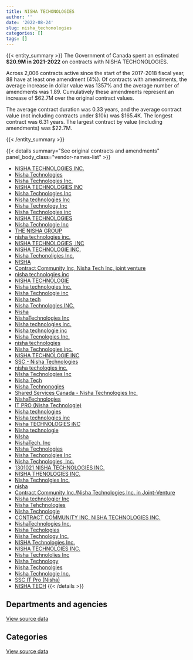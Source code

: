 ```yaml
---
title: NISHA TECHONOLOGIES
author: ''
date: '2022-08-24'
slug: nisha_techonologies
categories: []
tags: []
---
```


<script src="/rmarkdown-libs/htmlwidgets/htmlwidgets.js"></script>
<link href="/rmarkdown-libs/datatables-css/datatables-crosstalk.css" rel="stylesheet" />
<script src="/rmarkdown-libs/datatables-binding/datatables.js"></script>
<script src="/rmarkdown-libs/jquery/jquery-3.6.0.min.js"></script>
<link href="/rmarkdown-libs/dt-core-bootstrap/css/dataTables.bootstrap.min.css" rel="stylesheet" />
<link href="/rmarkdown-libs/dt-core-bootstrap/css/dataTables.bootstrap.extra.css" rel="stylesheet" />
<script src="/rmarkdown-libs/dt-core-bootstrap/js/jquery.dataTables.min.js"></script>
<script src="/rmarkdown-libs/dt-core-bootstrap/js/dataTables.bootstrap.min.js"></script>
<link href="/rmarkdown-libs/crosstalk/css/crosstalk.min.css" rel="stylesheet" />
<script src="/rmarkdown-libs/crosstalk/js/crosstalk.min.js"></script>
<script src="/rmarkdown-libs/htmlwidgets/htmlwidgets.js"></script>
<link href="/rmarkdown-libs/datatables-css/datatables-crosstalk.css" rel="stylesheet" />
<script src="/rmarkdown-libs/datatables-binding/datatables.js"></script>
<script src="/rmarkdown-libs/jquery/jquery-3.6.0.min.js"></script>
<link href="/rmarkdown-libs/dt-core-bootstrap/css/dataTables.bootstrap.min.css" rel="stylesheet" />
<link href="/rmarkdown-libs/dt-core-bootstrap/css/dataTables.bootstrap.extra.css" rel="stylesheet" />
<script src="/rmarkdown-libs/dt-core-bootstrap/js/jquery.dataTables.min.js"></script>
<script src="/rmarkdown-libs/dt-core-bootstrap/js/dataTables.bootstrap.min.js"></script>
<link href="/rmarkdown-libs/crosstalk/css/crosstalk.min.css" rel="stylesheet" />
<script src="/rmarkdown-libs/crosstalk/js/crosstalk.min.js"></script>

{{< entity_summary >}}
The Government of Canada spent an estimated **\$20.9M in 2021-2022** on contracts with NISHA TECHONOLOGIES.

Across 2,006 contracts active since the start of the 2017-2018 fiscal year, 88 have at least one amendment (4%). Of contracts with amendments, the average increase in dollar value was 1357% and the average number of amendments was 1.89. Cumulatively these amendments represent an increase of \$62.7M over the original contract values.

The average contract duration was 0.33 years, and the average contract value (not including contracts under \$10k) was \$165.4K. The longest contract was 6.31 years. The largest contract by value (including amendments) was \$22.7M.

{{< /entity_summary >}}

{{< details summary="See original contracts and amendments" panel_body_class="vendor-names-list" >}}
- [NISHA TECHNOLOGIES INC.](https://search.open.canada.ca/en/ct/?sort=contract_value_f%20desc&page=1&search_text=%22NISHA%20TECHNOLOGIES%20INC.%22)
- [Nisha Technologies](https://search.open.canada.ca/en/ct/?sort=contract_value_f%20desc&page=1&search_text=%22Nisha%20Technologies%22)
- [Nisha Technologies Inc.](https://search.open.canada.ca/en/ct/?sort=contract_value_f%20desc&page=1&search_text=%22Nisha%20Technologies%20Inc.%22)
- [NISHA TECHNOLOGIES INC](https://search.open.canada.ca/en/ct/?sort=contract_value_f%20desc&page=1&search_text=%22NISHA%20TECHNOLOGIES%20INC%22)
- [Nisha Technologies Inc](https://search.open.canada.ca/en/ct/?sort=contract_value_f%20desc&page=1&search_text=%22Nisha%20Technologies%20Inc%22)
- [Nisha technologies Inc](https://search.open.canada.ca/en/ct/?sort=contract_value_f%20desc&page=1&search_text=%22Nisha%20technologies%20Inc%22)
- [Nisha Technology Inc](https://search.open.canada.ca/en/ct/?sort=contract_value_f%20desc&page=1&search_text=%22Nisha%20Technology%20Inc%22)
- [Nisha Technologies inc](https://search.open.canada.ca/en/ct/?sort=contract_value_f%20desc&page=1&search_text=%22Nisha%20Technologies%20inc%22)
- [NISHA TECHNOLOGIES](https://search.open.canada.ca/en/ct/?sort=contract_value_f%20desc&page=1&search_text=%22NISHA%20TECHNOLOGIES%22)
- [Nisha Technologie Inc](https://search.open.canada.ca/en/ct/?sort=contract_value_f%20desc&page=1&search_text=%22Nisha%20Technologie%20Inc%22)
- [THE NISHA GROUP](https://search.open.canada.ca/en/ct/?sort=contract_value_f%20desc&page=1&search_text=%22THE%20NISHA%20GROUP%22)
- [nisha technologies inc.](https://search.open.canada.ca/en/ct/?sort=contract_value_f%20desc&page=1&search_text=%22nisha%20technologies%20inc.%22)
- [NISHA TECHNOLOGIES, INC](https://search.open.canada.ca/en/ct/?sort=contract_value_f%20desc&page=1&search_text=%22NISHA%20TECHNOLOGIES%2c%20INC%22)
- [NISHA TECHNOLOGIE INC.](https://search.open.canada.ca/en/ct/?sort=contract_value_f%20desc&page=1&search_text=%22NISHA%20TECHNOLOGIE%20INC.%22)
- [Nisha Techonoligies Inc.](https://search.open.canada.ca/en/ct/?sort=contract_value_f%20desc&page=1&search_text=%22Nisha%20Techonoligies%20Inc.%22)
- [NISHA](https://search.open.canada.ca/en/ct/?sort=contract_value_f%20desc&page=1&search_text=%22NISHA%22)
- [Contract Community Inc, Nisha Tech Inc, joint venture](https://search.open.canada.ca/en/ct/?sort=contract_value_f%20desc&page=1&search_text=%22Contract%20Community%20Inc%2c%20Nisha%20Tech%20Inc%2c%20joint%20venture%22)
- [nisha technologies inc](https://search.open.canada.ca/en/ct/?sort=contract_value_f%20desc&page=1&search_text=%22nisha%20technologies%20inc%22)
- [NISHA TECHNOLOGIE](https://search.open.canada.ca/en/ct/?sort=contract_value_f%20desc&page=1&search_text=%22NISHA%20TECHNOLOGIE%22)
- [Nisha technologies Inc.](https://search.open.canada.ca/en/ct/?sort=contract_value_f%20desc&page=1&search_text=%22Nisha%20technologies%20Inc.%22)
- [Nisha Technologie inc](https://search.open.canada.ca/en/ct/?sort=contract_value_f%20desc&page=1&search_text=%22Nisha%20Technologie%20inc%22)
- [Nisha tech](https://search.open.canada.ca/en/ct/?sort=contract_value_f%20desc&page=1&search_text=%22Nisha%20tech%22)
- [Nisha Technologies INC.](https://search.open.canada.ca/en/ct/?sort=contract_value_f%20desc&page=1&search_text=%22Nisha%20Technologies%20INC.%22)
- [Nisha](https://search.open.canada.ca/en/ct/?sort=contract_value_f%20desc&page=1&search_text=%22Nisha%22)
- [NishaTechnologies Inc](https://search.open.canada.ca/en/ct/?sort=contract_value_f%20desc&page=1&search_text=%22NishaTechnologies%20Inc%22)
- [Nisha technologies inc.](https://search.open.canada.ca/en/ct/?sort=contract_value_f%20desc&page=1&search_text=%22Nisha%20technologies%20inc.%22)
- [Nisha technologie inc](https://search.open.canada.ca/en/ct/?sort=contract_value_f%20desc&page=1&search_text=%22Nisha%20technologie%20inc%22)
- [Nisha Tecnologies Inc.](https://search.open.canada.ca/en/ct/?sort=contract_value_f%20desc&page=1&search_text=%22Nisha%20Tecnologies%20Inc.%22)
- [nisha technologies](https://search.open.canada.ca/en/ct/?sort=contract_value_f%20desc&page=1&search_text=%22nisha%20technologies%22)
- [Nisha Technologies inc.](https://search.open.canada.ca/en/ct/?sort=contract_value_f%20desc&page=1&search_text=%22Nisha%20Technologies%20inc.%22)
- [NISHA TECHNOLOGIE INC](https://search.open.canada.ca/en/ct/?sort=contract_value_f%20desc&page=1&search_text=%22NISHA%20TECHNOLOGIE%20INC%22)
- [SSC - Nisha Technologies](https://search.open.canada.ca/en/ct/?sort=contract_value_f%20desc&page=1&search_text=%22SSC%20-%20Nisha%20Technologies%22)
- [nisha techologies inc.](https://search.open.canada.ca/en/ct/?sort=contract_value_f%20desc&page=1&search_text=%22nisha%20techologies%20inc.%22)
- [NIsha Technologies Inc](https://search.open.canada.ca/en/ct/?sort=contract_value_f%20desc&page=1&search_text=%22NIsha%20Technologies%20Inc%22)
- [Nisha Tech](https://search.open.canada.ca/en/ct/?sort=contract_value_f%20desc&page=1&search_text=%22Nisha%20Tech%22)
- [Nisha Technonogies](https://search.open.canada.ca/en/ct/?sort=contract_value_f%20desc&page=1&search_text=%22Nisha%20Technonogies%22)
- [Shared Services Canada - Nisha Technologies Inc.](https://search.open.canada.ca/en/ct/?sort=contract_value_f%20desc&page=1&search_text=%22Shared%20Services%20Canada%20-%20Nisha%20Technologies%20Inc.%22)
- [NishaTechnologies](https://search.open.canada.ca/en/ct/?sort=contract_value_f%20desc&page=1&search_text=%22NishaTechnologies%22)
- [IT PRO (Nisha Technologie)](https://search.open.canada.ca/en/ct/?sort=contract_value_f%20desc&page=1&search_text=%22IT%20PRO%20%28Nisha%20Technologie%29%22)
- [Nisha technologies](https://search.open.canada.ca/en/ct/?sort=contract_value_f%20desc&page=1&search_text=%22Nisha%20technologies%22)
- [Nisha technologies inc](https://search.open.canada.ca/en/ct/?sort=contract_value_f%20desc&page=1&search_text=%22Nisha%20technologies%20inc%22)
- [Nisha TECHNOLOGIES iNC](https://search.open.canada.ca/en/ct/?sort=contract_value_f%20desc&page=1&search_text=%22Nisha%20TECHNOLOGIES%20iNC%22)
- [Nisha technologie](https://search.open.canada.ca/en/ct/?sort=contract_value_f%20desc&page=1&search_text=%22Nisha%20technologie%22)
- [NIsha](https://search.open.canada.ca/en/ct/?sort=contract_value_f%20desc&page=1&search_text=%22NIsha%22)
- [NishaTech. Inc](https://search.open.canada.ca/en/ct/?sort=contract_value_f%20desc&page=1&search_text=%22NishaTech.%20Inc%22)
- [NIsha Technologies](https://search.open.canada.ca/en/ct/?sort=contract_value_f%20desc&page=1&search_text=%22NIsha%20Technologies%22)
- [Nisha Techonolgies Inc](https://search.open.canada.ca/en/ct/?sort=contract_value_f%20desc&page=1&search_text=%22Nisha%20Techonolgies%20Inc%22)
- [Nisha Technologies, Inc.](https://search.open.canada.ca/en/ct/?sort=contract_value_f%20desc&page=1&search_text=%22Nisha%20Technologies%2c%20Inc.%22)
- [1301021 NISHA TECHNOLOGIES INC.](https://search.open.canada.ca/en/ct/?sort=contract_value_f%20desc&page=1&search_text=%221301021%20NISHA%20TECHNOLOGIES%20INC.%22)
- [NISHA THENOLOGIES INC.](https://search.open.canada.ca/en/ct/?sort=contract_value_f%20desc&page=1&search_text=%22NISHA%20THENOLOGIES%20INC.%22)
- [Nisha Technolgies Inc.](https://search.open.canada.ca/en/ct/?sort=contract_value_f%20desc&page=1&search_text=%22Nisha%20Technolgies%20Inc.%22)
- [nisha](https://search.open.canada.ca/en/ct/?sort=contract_value_f%20desc&page=1&search_text=%22nisha%22)
- [Contract Community Inc./Nisha Technologies Inc. in Joint-Venture](https://search.open.canada.ca/en/ct/?sort=contract_value_f%20desc&page=1&search_text=%22Contract%20Community%20Inc.%2fNisha%20Technologies%20Inc.%20in%20Joint-Venture%22)
- [Nisha technologier Inc](https://search.open.canada.ca/en/ct/?sort=contract_value_f%20desc&page=1&search_text=%22Nisha%20technologier%20Inc%22)
- [Nisha Tehchnologies](https://search.open.canada.ca/en/ct/?sort=contract_value_f%20desc&page=1&search_text=%22Nisha%20Tehchnologies%22)
- [Nisha Technologie](https://search.open.canada.ca/en/ct/?sort=contract_value_f%20desc&page=1&search_text=%22Nisha%20Technologie%22)
- [CONTRACT COMMUNITY INC, NISHA TECHNOLOGIES INC.](https://search.open.canada.ca/en/ct/?sort=contract_value_f%20desc&page=1&search_text=%22CONTRACT%20COMMUNITY%20INC%2c%20NISHA%20TECHNOLOGIES%20INC.%22)
- [NishaTechnologies Inc.](https://search.open.canada.ca/en/ct/?sort=contract_value_f%20desc&page=1&search_text=%22NishaTechnologies%20Inc.%22)
- [Nisha Techologies](https://search.open.canada.ca/en/ct/?sort=contract_value_f%20desc&page=1&search_text=%22Nisha%20Techologies%22)
- [Nisha Technology Inc.](https://search.open.canada.ca/en/ct/?sort=contract_value_f%20desc&page=1&search_text=%22Nisha%20Technology%20Inc.%22)
- [NISHA Technologies Inc.](https://search.open.canada.ca/en/ct/?sort=contract_value_f%20desc&page=1&search_text=%22NISHA%20Technologies%20Inc.%22)
- [NISHA TECHNOLOIES INC.](https://search.open.canada.ca/en/ct/?sort=contract_value_f%20desc&page=1&search_text=%22NISHA%20TECHNOLOIES%20INC.%22)
- [Nisha Technololies Inc](https://search.open.canada.ca/en/ct/?sort=contract_value_f%20desc&page=1&search_text=%22Nisha%20Technololies%20Inc%22)
- [Nisha Technology](https://search.open.canada.ca/en/ct/?sort=contract_value_f%20desc&page=1&search_text=%22Nisha%20Technology%22)
- [Nisha Techonolgies](https://search.open.canada.ca/en/ct/?sort=contract_value_f%20desc&page=1&search_text=%22Nisha%20Techonolgies%22)
- [Nisha Technologie Inc.](https://search.open.canada.ca/en/ct/?sort=contract_value_f%20desc&page=1&search_text=%22Nisha%20Technologie%20Inc.%22)
- [SSC IT Pro (Nisha)](https://search.open.canada.ca/en/ct/?sort=contract_value_f%20desc&page=1&search_text=%22SSC%20IT%20Pro%20%28Nisha%29%22)
- [NISHA TECH](https://search.open.canada.ca/en/ct/?sort=contract_value_f%20desc&page=1&search_text=%22NISHA%20TECH%22)
{{< /details >}}

## Departments and agencies

<div id="htmlwidget-1" style="width:100%;height:auto;" class="datatables html-widget"></div>
<script type="application/json" data-for="htmlwidget-1">{"x":{"style":"bootstrap","filter":"none","vertical":false,"data":[["<a href=\"/departments/aafc-aac/\">Agriculture and Agri-Food Canada<\/a>","<a href=\"/departments/aandc-aadnc/\">Crown-Indigenous Relations and Northern Affairs Canada<\/a>","<a href=\"/departments/acoa-apeca/\">Atlantic Canada Opportunities Agency<\/a>","<a href=\"/departments/atssc-scdata/\">Administrative Tribunals Support Service of Canada<\/a>","<a href=\"/departments/cas-satj/\">Courts Administration Service<\/a>","<a href=\"/departments/cbsa-asfc/\">Canada Border Services Agency<\/a>","<a href=\"/departments/ced-dec/\">Canada Economic Development for Quebec Regions<\/a>","<a href=\"/departments/cer-rec/\">Canada Energy Regulator<\/a>","<a href=\"/departments/cfia-acia/\">Canadian Food Inspection Agency<\/a>","<a href=\"/departments/cgc-ccg/\">Canadian Grain Commission<\/a>","<a href=\"/departments/chrc-ccdp/\">Canadian Human Rights Commission<\/a>","<a href=\"/departments/cic/\">Immigration, Refugees and Citizenship Canada<\/a>","<a href=\"/departments/cics-scic/\">Canadian Intergovernmental Conference Secretariat<\/a>","<a href=\"/departments/cihr-irsc/\">Canadian Institutes of Health Research<\/a>","<a href=\"/departments/cnsc-ccsn/\">Canadian Nuclear Safety Commission<\/a>","<a href=\"/departments/cpc-cpp/\">Civilian Review and Complaints Commission for the RCMP<\/a>","<a href=\"/departments/cra-arc/\">Canada Revenue Agency<\/a>","<a href=\"/departments/crtc/\">Canadian Radio-television and Telecommunications Commission<\/a>","<a href=\"/departments/csa-asc/\">Canadian Space Agency<\/a>","<a href=\"/departments/csc-scc/\">Correctional Service of Canada<\/a>","<a href=\"/departments/csps-efpc/\">Canada School of Public Service<\/a>","<a href=\"/departments/cta-otc/\">Canadian Transportation Agency<\/a>","<a href=\"/departments/dfatd-maecd/\">Global Affairs Canada<\/a>","<a href=\"/departments/dfo-mpo/\">Fisheries and Oceans Canada<\/a>","<a href=\"/departments/dnd-mdn/\">National Defence<\/a>","<a href=\"/departments/ec/\">Environment and Climate Change Canada<\/a>","<a href=\"/departments/esdc-edsc/\">Employment and Social Development Canada<\/a>","<a href=\"/departments/fcac-acfc/\">Financial Consumer Agency of Canada<\/a>","<a href=\"/departments/fin/\">Department of Finance Canada<\/a>","<a href=\"/departments/fintrac-canafe/\">Financial Transactions and Reports Analysis Centre of Canada<\/a>","<a href=\"/departments/fja-cmf/\">Office of the Commissioner for Federal Judicial Affairs Canada<\/a>","<a href=\"/departments/hc-sc/\">Health Canada<\/a>","<a href=\"/departments/iaac-aeic/\">Impact Assessment Agency of Canada<\/a>","<a href=\"/departments/ic/\">Innovation, Science and Economic Development Canada<\/a>","<a href=\"/departments/ijc-cmi/\">International Joint Commission<\/a>","<a href=\"/departments/infc/\">Infrastructure Canada<\/a>","<a href=\"/departments/irb-cisr/\">Immigration and Refugee Board of Canada<\/a>","<a href=\"/departments/isc-sac/\">Indigenous Services Canada<\/a>","<a href=\"/departments/jus/\">Department of Justice Canada<\/a>","<a href=\"/departments/lac-bac/\">Library and Archives Canada<\/a>","<a href=\"/departments/mgerc-ceegm/\">Military Grievances External Review Committee<\/a>","<a href=\"/departments/mpcc-cppm/\">Military Police Complaints Commission of Canada<\/a>","<a href=\"/departments/nrc-cnrc/\">National Research Council Canada<\/a>","<a href=\"/departments/nrcan-rncan/\">Natural Resources Canada<\/a>","<a href=\"/departments/nserc-crsng/\">Natural Sciences and Engineering Research Council of Canada<\/a>","<a href=\"/departments/nsira-ossnr/\">National Security and Intelligence Review Agency<\/a>","<a href=\"/departments/oag-bvg/\">Office of the Auditor General of Canada<\/a>","<a href=\"/departments/ocol-clo/\">Office of the Commissioner of Official Languages<\/a>","<a href=\"/departments/oic-ci/\">Office of the Information Commissioner of Canada<\/a>","<a href=\"/departments/opc-cpvp/\">Office of the Privacy Commissioner of Canada<\/a>","<a href=\"/departments/osfi-bsif/\">Office of the Superintendent of Financial Institutions Canada<\/a>","<a href=\"/departments/pbc-clcc/\">Parole Board of Canada<\/a>","<a href=\"/departments/pc/\">Parks Canada<\/a>","<a href=\"/departments/pch/\">Canadian Heritage<\/a>","<a href=\"/departments/pco-bcp/\">Privy Council Office<\/a>","<a href=\"/departments/phac-aspc/\">Public Health Agency of Canada<\/a>","<a href=\"/departments/ppsc-sppc/\">Public Prosecution Service of Canada<\/a>","<a href=\"/departments/ps-sp/\">Public Safety Canada<\/a>","<a href=\"/departments/pwgsc-tpsgc/\">Public Services and Procurement Canada<\/a>","<a href=\"/departments/rcmp-grc/\">Royal Canadian Mounted Police<\/a>","<a href=\"/departments/sirc-csars/\">Security Intelligence Review Committee<\/a>","<a href=\"/departments/ssc-spc/\">Shared Services Canada<\/a>","<a href=\"/departments/statcan/\">Statistics Canada<\/a>","<a href=\"/departments/tbs-sct/\">Treasury Board of Canada Secretariat<\/a>","<a href=\"/departments/tc/\">Transport Canada<\/a>","<a href=\"/departments/tsb-bst/\">Transportation Safety Board of Canada<\/a>","<a href=\"/departments/vac-acc/\">Veterans Affairs Canada<\/a>","<a href=\"/departments/vrab-tacra/\">Veterans Review and Appeal Board<\/a>","<a href=\"/departments/wage/\">Department for Women and Gender Equality<\/a>","<a href=\"/departments/wd-deo/\">Western Economic Diversification Canada<\/a>"],[2357119.01,1004462.05,23061.27,85672.43,51922.45,10048926.53,58344.75,216312.18,5175513.08,71270.99,108914.24,549985.54,null,196630.64,438524.68,null,2414792.13,null,296269.42,2811574.95,761291.37,25573.35,35346.29,601792.58,28224479.48,517044.31,77491.64,null,548942.7,457694.91,null,358189.68,113259.9,176566.66,40353.32,1419004.68,null,934688.48,1202682.73,50329.77,null,null,233120.58,806446.43,1013409.36,null,690188.1,47005.43,null,115265.6,110991.69,null,650852.18,280871.34,815896.23,162599.44,244094.22,826595.62,null,8357300.49,96705.4,6656304.59,41416.99,951769.62,1437132.36,57911.29,752281.23,null,null,null],[1591141.79,60000.57,145258.35,13410.16,882504.3,3089625.82,214450.59,68185.95,10779.07,50143.56,null,492082.6,100168.35,364680.24,1495508.69,55837.5,10393247.25,null,1288967.57,1573701.38,338071.09,123559.28,257144.18,5110619.52,37950650.21,561939.47,11181373,null,null,18900.14,123197.1,543970.36,194230.09,319650.27,10758.56,312508.14,1758717.97,1467341.96,247327.32,263121.22,null,13559.73,692927.15,2516859.38,1005684.78,null,493673,833046.87,125707.19,230381.24,899334.99,148584.69,2764023.2,248071.34,497694.49,53935.2,798294.9,2297683.07,1254879.37,12161054.91,null,496440.91,552380.83,1798404.11,1826844.38,100464.32,336058.3,73412.16,null,28042.19],[1057859.97,null,null,null,488219.62,281217.57,8743.01,694611.22,891901.21,38140.33,null,287083.99,null,82120.07,289353.54,null,284598.43,11942.27,475485.44,776645.84,47924.58,136125.33,150640.3,397066.14,4189159.8,626301.39,28335515.01,224084.65,null,null,null,383287.59,7073.82,188902.1,null,301118.28,null,536389.39,21296.18,316558.66,16473.16,12150.89,214282.79,976043.88,24973,103836.31,641343.94,null,null,188510.13,493943.67,null,1066979.28,140074.04,85005.95,74507.13,382006.63,31198.86,576274.02,1626576.78,null,557443.12,177379.04,19217.06,21745.35,null,212650.6,null,null,null],[1161360.23,null,null,null,144743.51,1788609.87,null,373735.27,412780.24,null,null,null,null,null,31675.71,21998.84,223852.82,null,857719.95,1605270.85,49677.92,79087.86,null,2164202.36,2502662,257989.6,48923.08,null,null,null,null,285226.48,null,null,null,null,null,190620.36,null,275223.36,null,null,267218.75,1133831.94,109969.34,17644.23,453599.8,64904.32,null,93534.46,751319.57,176508.25,2598992.68,201729.8,null,27106.45,27213.23,90473.27,null,1527449.73,null,599683.16,90371.75,null,12706.06,null,null,null,157223.57,null]],"container":"<table class=\"table table-striped table-hover row-border order-column display\">\n  <thead>\n    <tr>\n      <th>Department<\/th>\n      <th>2018-2019<\/th>\n      <th>2019-2020<\/th>\n      <th>2020-2021<\/th>\n      <th>2021-2022<\/th>\n    <\/tr>\n  <\/thead>\n<\/table>","options":{"order":[[4,"desc"]],"pageLength":10,"autoWidth":true,"columnDefs":[{"targets":1,"render":"function(data, type, row, meta) {\n    return type !== 'display' ? data : DTWidget.formatCurrency(data, \"$\", 2, 3, \",\", \".\", true, null);\n  }"},{"targets":2,"render":"function(data, type, row, meta) {\n    return type !== 'display' ? data : DTWidget.formatCurrency(data, \"$\", 2, 3, \",\", \".\", true, null);\n  }"},{"targets":3,"render":"function(data, type, row, meta) {\n    return type !== 'display' ? data : DTWidget.formatCurrency(data, \"$\", 2, 3, \",\", \".\", true, null);\n  }"},{"targets":4,"render":"function(data, type, row, meta) {\n    return type !== 'display' ? data : DTWidget.formatCurrency(data, \"$\", 2, 3, \",\", \".\", true, null);\n  }"},{"width":"16%","targets":[1,2,3,4]},{"className":"dt-right","targets":[1,2,3,4]}],"orderClasses":false}},"evals":["options.columnDefs.0.render","options.columnDefs.1.render","options.columnDefs.2.render","options.columnDefs.3.render"],"jsHooks":[]}</script>
<p class="text-right">
<a href="https://github.com/GoC-Spending/contracts-data/tree/main/data/out/vendors/nisha_techonologies/summary_by_fiscal_year_by_department.csv" class="source-data-link btn btn-link">View source data</a>
</p>

## Categories

<div id="htmlwidget-2" style="width:100%;height:auto;" class="datatables html-widget"></div>
<script type="application/json" data-for="htmlwidget-2">{"x":{"style":"bootstrap","filter":"none","vertical":false,"data":[["<a href=\"/categories/0_other/\">(Other)<\/a>","<a href=\"/categories/1_facilities_and_construction/\">Facilities and construction<\/a>","<a href=\"/categories/10_office_management/\">Office management<\/a>","<a href=\"/categories/11_defence/\">Defence<\/a>","<a href=\"/categories/2_professional_services/\">Professional services<\/a>","<a href=\"/categories/3_information_technology/\">Information technology<\/a>","<a href=\"/categories/6_industrial_products_and_services/\">Industrial products and services<\/a>","<a href=\"/categories/9_human_capital/\">Human capital<\/a>"],[11252.01,null,3255033.3,27708231.16,125464.37,54321997.9,368582.32,11625.35],[21807.54,88857.4,63207.36,37674587.27,225037.61,76656045.71,190673.43,null],[15582.83,147208.79,422694.04,3956656.19,68746.65,44444556.57,84497.39,32038.89],[11188.48,386384.83,null,2382567.44,280136.12,17802777.81,13786,null]],"container":"<table class=\"table table-striped table-hover row-border order-column display\">\n  <thead>\n    <tr>\n      <th>Category<\/th>\n      <th>2018-2019<\/th>\n      <th>2019-2020<\/th>\n      <th>2020-2021<\/th>\n      <th>2021-2022<\/th>\n    <\/tr>\n  <\/thead>\n<\/table>","options":{"order":[[4,"desc"]],"dom":"t","pageLength":30,"autoWidth":true,"columnDefs":[{"targets":1,"render":"function(data, type, row, meta) {\n    return type !== 'display' ? data : DTWidget.formatCurrency(data, \"$\", 2, 3, \",\", \".\", true, null);\n  }"},{"targets":2,"render":"function(data, type, row, meta) {\n    return type !== 'display' ? data : DTWidget.formatCurrency(data, \"$\", 2, 3, \",\", \".\", true, null);\n  }"},{"targets":3,"render":"function(data, type, row, meta) {\n    return type !== 'display' ? data : DTWidget.formatCurrency(data, \"$\", 2, 3, \",\", \".\", true, null);\n  }"},{"targets":4,"render":"function(data, type, row, meta) {\n    return type !== 'display' ? data : DTWidget.formatCurrency(data, \"$\", 2, 3, \",\", \".\", true, null);\n  }"},{"width":"16%","targets":[1,2,3,4]},{"className":"dt-right","targets":[1,2,3,4]}],"orderClasses":false,"lengthMenu":[10,25,30,50,100]}},"evals":["options.columnDefs.0.render","options.columnDefs.1.render","options.columnDefs.2.render","options.columnDefs.3.render"],"jsHooks":[]}</script>
<p class="text-right">
<a href="https://github.com/GoC-Spending/contracts-data/tree/main/data/out/vendors/nisha_techonologies/summary_by_fiscal_year_by_category.csv" class="source-data-link btn btn-link">View source data</a>
</p>
